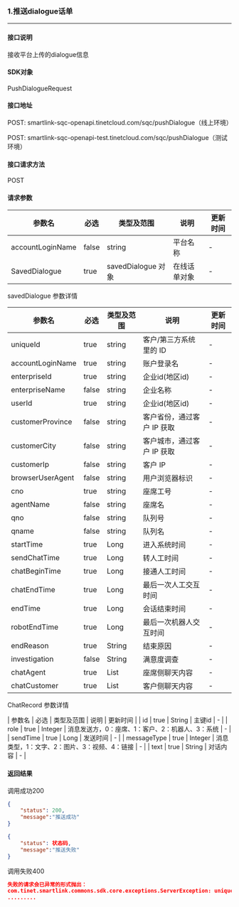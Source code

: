### 1.推送dialogue话单

---

#### 接口说明

接收平台上传的dialogue信息

#### SDK对象

PushDialogueRequest

#### 接口地址

  POST: smartlink-sqc-openapi.tinetcloud.com/sqc/pushDialogue（线上环境）

  POST: smartlink-sqc-openapi-test.tinetcloud.com/sqc/pushDialogue（测试环境）

#### 接口请求方法

POST

#### 请求参数

| 参数名               | 必选  | 类型及范围           | 说明                                             | 更新时间 |
| ------------------- | ----- | ------------        | ------------------------------------------------ | -------- |
| accountLoginName    | false | string              | 平台名称                                        | -        |
| SavedDialogue       | true  | savedDialogue 对象    | 在线话单对象                                      | -        |

savedDialogue 参数详情

| 参数名              | 必选  | 类型及范围   | 说明                                             | 更新时间 |
| ------------------- | ----- | ------------ | ------------------------------------------------ | -------- |
| uniqueId            | true  | string        | 客户/第三方系统里的 ID | -        |
| accountLoginName    | true  | string       | 账户登录名 |                                       -        |
| enterpriseId        | true  | string       | 企业id(地区id)                                   | -        |
| enterpriseName      | false | string       | 企业名称                                 | -        |
| userId              | true  | string       | 企业id(地区id)                                 | -        |
| customerProvince    | false | string       | 客户省份，通过客户 IP 获取                                       | -        |
| customerCity        | false | string       | 客户城市，通过客户 IP 获取| -        |
| customerIp          | false | string       | 客户 IP                   | -        |
| browserUserAgent    | false | string       | 用户浏览器标识                      | -        |
| cno                 | true  | string       | 座席工号                     | -        |
| agentName           | false | string       | 座席名                                  | -        |
| qno                 | false | string       | 队列号                         | -        |
| qname               | false | string       | 队列名         | -        |
| startTime           | true  | Long         | 进入系统时间           | -        |
| sendChatTime        | true  | Long         | 转人工时间           | -        |
| chatBeginTime       | true  | Long         | 接通人工时间           | -        |
| chatEndTime         | true  | Long         | 最后一次人工交互时间           | -        |
| endTime             | true  | Long         | 会话结束时间         | -        |
| robotEndTime        | true  | Long         | 最后一次机器人交互时间         | -        |
| endReason           | true  | String       | 结束原因        | -        |
| investigation       | false | String       | 满意度调查        | -        |
| chatAgent           | true  | List<ChatRecord>| 座席侧聊天内容        | -        |
| chatCustomer        | true  | List<ChatRecord> | 客户侧聊天内容        | -        |

ChatRecord 参数详情

| 参数名       | 必选  | 类型及范围    | 说明                                             | 更新时间 |
| id           | true | String       | 主键id        | -        |
| role         | true | Integer      | 消息发送方，0：座席、1：客户、2：机器人、3：系统         | -        |
| sendTime     | true | Long         | 发送时间        | -        |
| messageType  | true  | Integer     | 消息类型，1：文字、2：图片、3：视频、4：链接       | -        |
| text         | true  | String      | 对话内容        | -        |



#### 返回结果

调用成功200

```json
{
    "status": 200,
    "message":"推送成功"
}

{
    "status": 状态码,
    "message":"推送失败"
}
```

调用失败400

```json
失败的请求会已异常的形式抛出：
com.tinet.smartlink.commons.sdk.core.exceptions.ServerException: uniqueId不符合格式要求
.........
```
